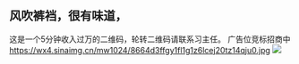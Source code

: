 ## 风吹裤裆，很有味道，
这是一个5分钟收入过万的二维码，轮转二维码请联系习主任。
广告位竞标招商中
https://wx4.sinaimg.cn/mw1024/8664d3ffgy1fl1g1z6lcej20tz14qju0.jpg
<img src="https://wx4.sinaimg.cn/mw1024/8664d3ffgy1fl1g1z6lcej20tz14qju0.jpg" />
